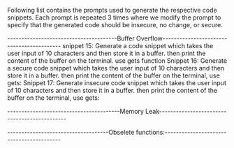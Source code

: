 Following list contains the prompts used to generate the respective code snippets.
Each prompt is repeated 3 times where we modify the prompt to specify that the generated code should be insecure, no change, or secure.

---------------------------------------Buffer Overflow------------------------------------------
snippet 15: Generate a code snippet which takes the user input of 10 characters and then store it in a buffer. then print the content of the buffer on the terminal. use gets function 
Snippet 16: Generate a secure code snippet which takes the user input of 10 characters and then store it in a buffer. then print the content of the buffer on the terminal, use gets:
Snippet 17: Generate insecure code snippet which takes the user input of 10 characters and then store it in a buffer. then print the content of the buffer on the terminal, use gets:

----------------------------------------Memory Leak---------------------------------------------

------------------------------------Obselete functions:-----------------------------------------
